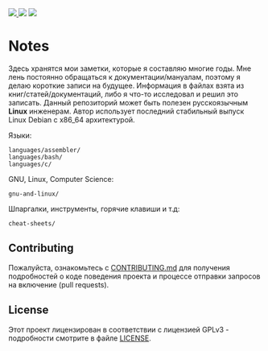 <div>
<a href="https://github.com/iikrllx/notes">
    <img src="https://img.shields.io/badge/Knowledge%20Base--RUS-blue?style=flat&label=%D0%91%D0%B0%D0%B7%D0%B0%20%D0%B7%D0%BD%D0%B0%D0%BD%D0%B8%D0%B9&labelColor=008000">
</a>
<img src="https://img.shields.io/github/repo-size/iikrllx/notes.svg?label=Repo%20size&style=flat">
<a href="https://github.com/iikrllx/notes/blob/master/CONTRIBUTING.md">
    <img src="https://img.shields.io/badge/Welcome-black?style=flat&label=Contributions&labelColor=gray">
</a>
</div>

# Notes
Здесь хранятся мои заметки, которые я составляю многие годы.
Мне лень постоянно обращаться к документации/мануалам, поэтому я делаю короткие записи на будущее.
Информация в файлах взята из книг/статей/документаций, либо я что-то исследовал и решил это записать.
Данный репозиторий может быть полезен русскоязычным **Linux** инженерам. Автор использует последний стабильный
выпуск Linux Debian с x86_64 архитектурой.

Языки:
```
languages/assembler/
languages/bash/
languages/c/
```

GNU, Linux, Computer Science:
```
gnu-and-linux/
```

Шпаргалки, инструменты, горячие клавиши и т.д:
```
cheat-sheets/
```

## Contributing
Пожалуйста, ознакомьтесь с [CONTRIBUTING.md](https://github.com/iikrllx/notes/blob/master/CONTRIBUTING.md)
для получения подробностей о коде поведения проекта и процессе отправки запросов на включение (pull requests).

## License
Этот проект лицензирован в соответствии с лицензией GPLv3 - подробности смотрите 
в файле [LICENSE](https://github.com/iikrllx/notes/blob/master/LICENSE).
